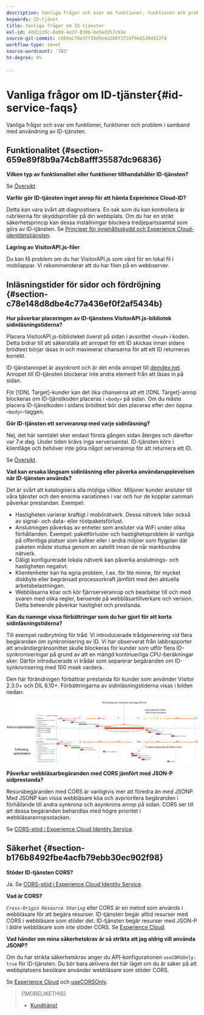 ```yaml
---
description: Vanliga frågor och svar om funktioner, funktioner och problem i samband med användning av ID-tjänsten.
keywords: ID-tjänst
title: Vanliga frågor om ID-tjänster
exl-id: 4dd2220c-8a9d-4e27-838b-be5ad357cb3e
source-git-commit: cb89ac70e37f35d5e4e2b971f2df9645304522f8
workflow-type: tm+mt
source-wordcount: '783'
ht-degree: 0%

---
```


# Vanliga frågor om ID-tjänster{#id-service-faqs}

Vanliga frågor och svar om funktioner, funktioner och problem i samband med användning av ID-tjänsten.

## Funktionalitet {#section-659e89f8b9a74cb8afff35587dc96836}

**Vilken typ av funktionalitet eller funktioner tillhandahåller ID-tjänsten?**

Se [Översikt](../introduction/overview.md).

**Varför gör ID-tjänsten inget anrop för att hämta Experience Cloud-ID?**

Detta kan vara svårt att diagnostisera. En sak som du kan kontrollera är rubrikerna för skyddsprofiler på din webbplats. Om du har en strikt säkerhetsprincip kan dessa inställningar blockera tredjepartssamtal som görs av ID-tjänsten. Se [Principer för innehållsskydd och Experience Cloud-identitetstjänsten](../reference/csp.md#concept-968c423a7392479db0a0d821ae9783e3).

**Lagring av VisitorAPI.js-filer**

Du kan få problem om du har VisitorAPI.js som värd för en lokal fil i mobilappar. Vi rekommenderar att du har filen på en webbserver.

## Inläsningstider för sidor och fördröjning {#section-c78e148d8dbe4c77a436ef0f2af5434b}

**Hur påverkar placeringen av ID-tjänstens VisitorAPI.js-bibliotek sidinläsningstiderna?**

Placera VisitorAPI.js-biblioteket överst på sidan i avsnittet `<head>` i koden. Detta bidrar till att säkerställa att anropet för ett ID skickas innan sidans brödtext börjar läsas in och maximerar chanserna för att ett ID returneras korrekt.

ID-tjänstanropet är asynkront och är det enda anropet till [demdex.net](https://experienceleague.adobe.com/docs/audience-manager/user-guide/reference/demdex-calls.html?lang=sv-SE). Anropet till ID-tjänsten blockerar inte andra element från att läsas in på sidan.

För [!DNL Target]-kunder kan det öka chanserna att ett [!DNL Target]-anrop blockeras om ID-tjänstkoden placeras i `<body>` på sidan. Om du måste placera ID-tjänstkoden i sidans brödtext bör den placeras efter den öppna `<body>`-taggen.

**Gör ID-tjänsten ett serveranrop med varje sidinläsning?**

Nej, det här samtalet sker endast första gången sidan återges och därefter var 7:e dag. Under tiden krävs inga serversamtal. ID-tjänsten körs i klientläge och behöver inte göra något serveranrop för att returnera ett ID.

Se [Översikt](../introduction/overview.md).

**Vad kan orsaka långsam sidinläsning eller påverka användarupplevelsen när ID-tjänsten används?**

Det är svårt att katalogisera alla möjliga villkor. Miljoner kunder ansluter till våra tjänster och den enorma variationen i var och hur de kopplar samman påverkar prestandan. Exempel:

* Hastigheten varierar kraftigt i mobilnätverk. Dessa nätverk lider också av signal- och data- eller röstpaketsförlust.
* Anslutningen påverkas av enheter som ansluter via WiFi under olika förhållanden. Exempel: paketförluster och hastighetsproblem är vanliga på offentliga platser som kaféer eller i andra miljöer som flygplan där paketen måste studsa genom en satellit innan de når markbundna nätverk.
* Dåligt konfigurerade lokala nätverk kan påverka anslutnings- och hastigheten negativt.
* Klientenheter kan ha egna problem, t.ex. för lite minne, för mycket diskbyte eller begränsad processorkraft jämfört med den aktuella arbetsbelastningen.
* Webbläsarna köar och kör fjärrserveranrop och bearbetar till och med svaren med olika regler, beroende på webbläsartillverkare och version. Detta beteende påverkar hastighet och prestanda.

**Kan du namnge vissa förbättringar som du har gjort för att korta sidinläsningstiderna?**

Till exempel radbrytning för tråd. Vi introducerade trådgenerering vid flera begäranden om synkronisering av ID. Vi har observerat från labbrapporter att användargränssnittet skulle blockeras för kunder som utför flera ID-synkroniseringar på grund av att en mängd kontinuerliga CPU-beräkningar sker. Därför introducerade vi trådar som separerar begäranden om ID-synkronisering med 100 msek vardera.

Den här förändringen förbättrar prestanda för kunder som använder Visitor 2.3.0+ och DIL 6.10+. Förbättringarna av sidinläsningstiderna visas i bilden nedan:

![](assets/id_sync_improvements_copy.png)

**Påverkar webbläsarbegäranden med CORS jämfört med JSON-P sidprestanda?**

Resursbegäranden med CORS är vanligtvis mer att föredra än med JSONP. Med JSONP kan vissa webbläsare köa och avprioritera begäranden i förhållande till andra synkrona och asynkrona anrop på sidan. CORS ser till att dessa begäranden behandlas med högre prioritet i webbläsaranropsstacken.

Se [CORS-stöd i Experience Cloud Identity Service](../reference/cors.md#concept-6c280446990d46d88ba9da15d2dcc758).

## Säkerhet {#section-b176b8492fbe4acfb79ebb30ec902f98}

**Stöder ID-tjänsten CORS?**

Ja. Se [CORS-stöd i Experience Cloud Identity Service](../reference/cors.md#concept-6c280446990d46d88ba9da15d2dcc758).

**Vad är CORS?**

*`Cross-Origin Resource Sharing`* eller CORS är en metod som används i webbläsare för att begära resurser. ID-tjänsten begär alltid resurser med CORS i webbläsare som stöder det. ID-tjänsten begär resurser med JSON-P i äldre webbläsare som inte stöder CORS. Se [Experience Cloud](../reference/cors.md#concept-6c280446990d46d88ba9da15d2dcc758).

**Vad händer om mina säkerhetskrav är så strikta att jag aldrig vill använda JSONP?**

Om du har strikta säkerhetskrav anger du API-konfigurationen `useCORSOnly: true` för ID-tjänsten. Du bör bara aktivera det här läget om du är säker på att webbplatsens besökare använder webbläsare som stöder CORS.

Se [Experience Cloud](../reference/cors.md#concept-6c280446990d46d88ba9da15d2dcc758) och [useCORSOnly](../library/function-vars/use-cors-only.md#reference-8a9a143d838b48d6b23329b84b13e1fa).

>[!MORELIKETHIS]
>
>* [Kundtjänst](https://helpx.adobe.com/se/marketing-cloud/contact-support.html)
